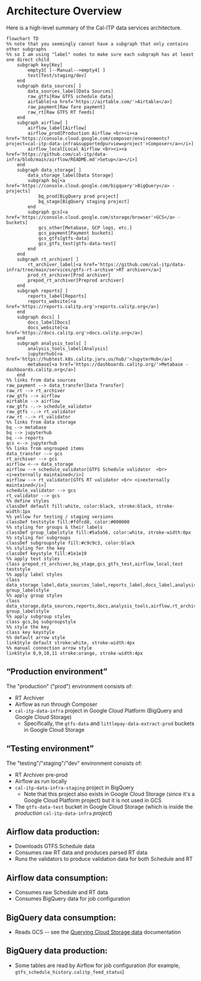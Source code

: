 # Architecture Overview

Here is a high-level summary of the Cal-ITP data services architecture.

```{mermaid}
flowchart TD
%% note that you seemingly cannot have a subgraph that only contains other subgraphs
%% so I am using "label" nodes to make sure each subgraph has at least one direct child
    subgraph key[Key]
        empty3[ ]--Manual-->empty4[ ]
        test[Test/staging/dev]
    end
    subgraph data_sources[ ]
        data_sources_label[Data Sources]
        raw_gtfs[Raw GTFS schedule data]
        airtable[<a href='https://airtable.com/'>Airtable</a>]
        raw_payment[Raw fare payment]
        raw_rt[Raw GTFS RT feeds]
    end
    subgraph airflow[ ]
        airflow_label[Airflow]
        airflow_prod[Production Airflow <br><i><a href='https://console.cloud.google.com/composer/environments?project=cal-itp-data-infra&supportedpurview=project'>Composer</a></i>]
        airflow_local[Local Airflow <br><i><a href='https://github.com/cal-itp/data-infra/blob/main/airflow/README.md'>Setup</a></i>]
    end
    subgraph data_storage[ ]
        data_storage_label[Data Storage]
        subgraph bq[<a href='https://console.cloud.google.com/bigquery'>BigQuery</a> - projects]
            bq_prod[BigQuery prod project]
            bq_stage[BigQuery staging project]
        end
        subgraph gcs[<a href='https://console.cloud.google.com/storage/browser'>GCS</a> - buckets]
            gcs_other[Metabase, GCP logs, etc.]
            gcs_payment[Payment buckets]
            gcs_gtfs[gtfs-data]
            gcs_gtfs_test[gtfs-data-test]
        end
    end
    subgraph rt_archiver[ ]
        rt_archiver_label[<a href='https://github.com/cal-itp/data-infra/tree/main/services/gtfs-rt-archive'>RT archiver</a>]
        prod_rt_archiver[Prod archiver]
        prepod_rt_archiver[Preprod archiver]
    end
    subgraph reports[ ]
        reports_label[Reports]
        reports_website[<a href='https://reports.calitp.org'>reports.calitp.org</a>]
    end
    subgraph docs[ ]
        docs_label[Docs]
        docs_website[<a href='https://docs.calitp.org'>docs.calitp.org</a>]
    end
    subgraph analysis_tools[ ]
        analysis_tools_label[Analysis]
        jupyterhub[<a href='https://hubtest.k8s.calitp.jarv.us/hub/'>JupyterHub</a>]
        metabase[<a href='https://dashboards.calitp.org/'>Metabase - dashboards.calitp.org</a>]
    end
%% links from data sources
raw_payment --> data_transfer[Data Transfer]
raw_rt --> rt_archiver
raw_gtfs --> airflow
airtable --> airflow
raw_gtfs -.-> schedule_validator
raw_gtfs -.-> rt_validator
raw_rt -.-> rt_validator
%% links from data storage
bq --> metabase
bq --> jupyterhub
bq --> reports
gcs <--> jupyterhub
%% links from ungrouped items
data_transfer --> gcs
rt_archiver --> gcs
airflow <--> data_storage
airflow --> schedule_validator[GTFS Schedule validator  <br> <i>externally maintained</i>]
airflow --> rt_validator[GTFS RT validator <br> <i>externally maintained</i>]
schedule_validator --> gcs
rt_validator --> gcs
%% define styles
classDef default fill:white, color:black, stroke:black, stroke-width:1px
%% yellow for testing / staging versions
classDef teststyle fill:#fdfcd8, color:#000000
%% styling for groups & their labels
classDef group_labelstyle fill:#5a5a56, color:white, stroke-width:0px
%% styling for subgroups
classDef subgroupstyle fill:#c9c9c3, color:black
%% styling for the key
classDef keystyle fill:#1e1e19
%% apply test styles
class prepod_rt_archiver,bq_stage,gcs_gtfs_test,airflow_local,test teststyle
%% apply label styles
class data_storage_label,data_sources_label,reports_label,docs_label,analysis_tools_label,airflow_label,rt_archiver_label group_labelstyle
%% apply group styles
class data_storage,data_sources,reports,docs,analysis_tools,airflow,rt_archiver group_labelstyle
%% apply subgroup styles
class gcs,bq subgroupstyle
%% style the key
class key keystyle
%% default arrow style
linkStyle default stroke:white, stroke-width:4px
%% manual connection arrow style
linkStyle 0,9,10,11 stroke:orange, stroke-width:4px
```

## “Production environment”

The "production" ("prod") environment consists of:
* RT Archiver
* Airflow as run through Composer
* `cal-itp-data-infra` project in Google Cloud Platform (BigQuery and Google Cloud Storage)
    * Specifically, the `gtfs-data` and `littlepay-data-extract-prod` buckets in Google Cloud Storage


## “Testing environment”
The "testing"/"staging"/"dev" environment consists of:
* RT Archiver pre-prod
* Airflow as run locally
* `cal-itp-data-infra-staging` project in BigQuery
    * Note that this project also exists in Google Cloud Storage (since it's a Google Cloud Platform project) but it is not used in GCS
* The `gtfs-data-test` bucket in Google Cloud Storage (which is inside the *production* `cal-itp-data-infra` *project*)

## Airflow data production:
* Downloads GTFS Schedule data
* Consumes raw RT data and produces parsed RT data
* Runs the validators to produce validation data for both Schedule and RT

## Airflow data consumption:
* Consumes raw Schedule and RT data
* Consumes BigQuery data for job configuration

## BigQuery data consumption:
* Reads GCS -- see the [Querying Cloud Storage data](https://cloud.google.com/bigquery/external-data-cloud-storage) documentation

## BigQuery data production:
* Some tables are read by Airflow for job configuration (for example, `gtfs_schedule_history.calitp_feed_status`)
